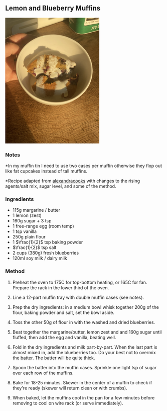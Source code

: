 ## Lemon and Blueberry Muffins
<img src="muffins_with_cream.jpg" alt="muffins with cream" width="300"/>

### Notes
\*In my muffin tin I need to use two cases per muffin otherwise they flop out like fat cupcakes instead of tall muffins. 

\*Recipe adapted from [alexandracooks](https://alexandracooks.com/2009/03/20/lemon-blueberry-muffins/) with changes to the rising agents/salt mix, sugar level, and some of the method. 


### Ingredients

*   115g margarine / butter
*   1 lemon (zest)
*   160g sugar + 3 tsp
*   1 free-range egg (room temp)
*   1 tsp vanilla
*   250g plain flour
*   1 $\frac{1}{2}$ tsp baking powder
*   $\frac{1}{2}$ tsp salt
*   2 cups (380g) fresh blueberries
*   120ml soy milk / dairy milk
    
    
### Method

1.  Preheat the oven to 175C for top-bottom heating, or 165C for fan. Prepare the rack in the lower third of the oven.
    
2.  Line a 12-part muffin tray with double muffin cases (see notes).
    
3.  Prep the dry ingredients: in a medium bowl whisk together 200g of the flour, baking powder and salt, set the bowl aside.

4.  Toss the other 50g of flour in with the washed and dried blueberries. 
    
5.  Beat together the margarine/butter, lemon zest and and 160g sugar until fluffed, then add the egg and vanilla, beating well. 
    
6.  Fold in the dry ingredients and milk part-by-part. When the last part is almost mixed in, add the blueberries too. Do your best not to overmix the batter. The batter will be quite thick. 
    
7.  Spoon the batter into the muffin cases. Sprinkle one light tsp of sugar over each row of the muffins.
    
8.  Bake for 18-25 minutes. Skewer in the center of a muffin to check if they're ready (skewer will return clean or with crumbs). 

9.  When baked, let the muffins cool in the pan for a few minutes before removing to cool on wire rack (or serve immediately).
